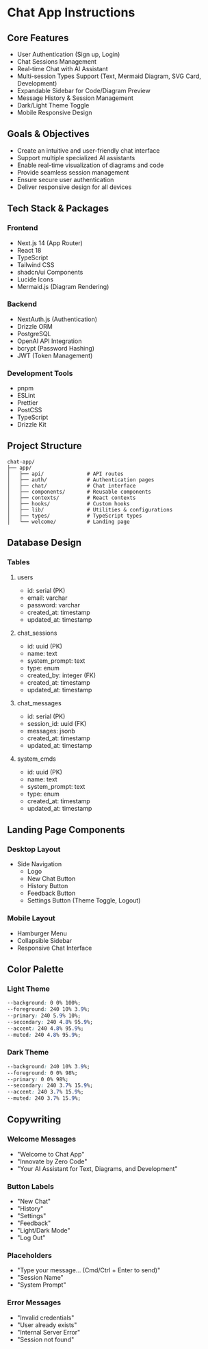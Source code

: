 # Chat App Instructions

## Core Features

- User Authentication (Sign up, Login)
- Chat Sessions Management
- Real-time Chat with AI Assistant
- Multi-session Types Support (Text, Mermaid Diagram, SVG Card, Development)
- Expandable Sidebar for Code/Diagram Preview
- Message History & Session Management
- Dark/Light Theme Toggle
- Mobile Responsive Design

## Goals & Objectives

- Create an intuitive and user-friendly chat interface
- Support multiple specialized AI assistants
- Enable real-time visualization of diagrams and code
- Provide seamless session management
- Ensure secure user authentication
- Deliver responsive design for all devices

## Tech Stack & Packages

### Frontend

- Next.js 14 (App Router)
- React 18
- TypeScript
- Tailwind CSS
- shadcn/ui Components
- Lucide Icons
- Mermaid.js (Diagram Rendering)

### Backend

- NextAuth.js (Authentication)
- Drizzle ORM
- PostgreSQL
- OpenAI API Integration
- bcrypt (Password Hashing)
- JWT (Token Management)

### Development Tools

- pnpm
- ESLint
- Prettier
- PostCSS
- TypeScript
- Drizzle Kit

## Project Structure

```
chat-app/
├── app/
│   ├── api/              # API routes
│   ├── auth/             # Authentication pages
│   ├── chat/             # Chat interface
│   ├── components/       # Reusable components
│   ├── contexts/         # React contexts
│   ├── hooks/            # Custom hooks
│   ├── lib/              # Utilities & configurations
│   ├── types/            # TypeScript types
│   └── welcome/          # Landing page
```

## Database Design

### Tables

1. users

   - id: serial (PK)
   - email: varchar
   - password: varchar
   - created_at: timestamp
   - updated_at: timestamp

2. chat_sessions

   - id: uuid (PK)
   - name: text
   - system_prompt: text
   - type: enum
   - created_by: integer (FK)
   - created_at: timestamp
   - updated_at: timestamp

3. chat_messages

   - id: serial (PK)
   - session_id: uuid (FK)
   - messages: jsonb
   - created_at: timestamp
   - updated_at: timestamp

4. system_cmds
   - id: uuid (PK)
   - name: text
   - system_prompt: text
   - type: enum
   - created_at: timestamp
   - updated_at: timestamp

## Landing Page Components

### Desktop Layout

- Side Navigation
  - Logo
  - New Chat Button
  - History Button
  - Feedback Button
  - Settings Button (Theme Toggle, Logout)

### Mobile Layout

- Hamburger Menu
- Collapsible Sidebar
- Responsive Chat Interface

## Color Palette

### Light Theme

```css
--background: 0 0% 100%;
--foreground: 240 10% 3.9%;
--primary: 240 5.9% 10%;
--secondary: 240 4.8% 95.9%;
--accent: 240 4.8% 95.9%;
--muted: 240 4.8% 95.9%;
```

### Dark Theme

```css
--background: 240 10% 3.9%;
--foreground: 0 0% 98%;
--primary: 0 0% 98%;
--secondary: 240 3.7% 15.9%;
--accent: 240 3.7% 15.9%;
--muted: 240 3.7% 15.9%;
```

## Copywriting

### Welcome Messages

- "Welcome to Chat App"
- "Innovate by Zero Code"
- "Your AI Assistant for Text, Diagrams, and Development"

### Button Labels

- "New Chat"
- "History"
- "Settings"
- "Feedback"
- "Light/Dark Mode"
- "Log Out"

### Placeholders

- "Type your message... (Cmd/Ctrl + Enter to send)"
- "Session Name"
- "System Prompt"

### Error Messages

- "Invalid credentials"
- "User already exists"
- "Internal Server Error"
- "Session not found"
